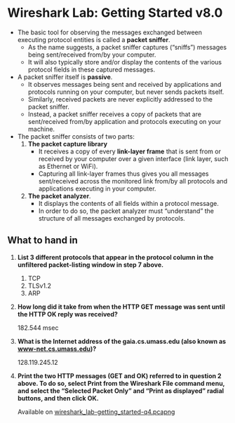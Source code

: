 # Wireshark Lab: Getting Started v8.0

* The basic tool for observing the messages exchanged between executing protocol entities is called a **packet sniffer**.
  * As the name suggests, a packet sniffer captures (“sniffs”) messages being sent/received from/by your computer.
  * It will also typically store and/or display the contents of the various protocol fields in these captured messages.
* A packet sniffer itself is **passive**.
  * It observes messages being sent and received by applications and protocols running on your computer, but never sends packets itself.
  * Similarly, received packets are never explicitly addressed to the packet sniffer.
  * Instead, a packet sniffer receives a copy of packets that are sent/received from/by application and protocols executing on your machine.
* The packet sniffer consists of two parts:
  1. **The packet capture library**
     * It receives a copy of every **link-layer frame** that is sent from or received by your computer over a given interface (link layer, such as Ethernet or WiFi).
     * Capturing all link-layer frames thus gives you all messages sent/received across the monitored link from/by all protocols and applications executing in your computer.
  2. **The packet analyzer**.
     * It displays the contents of all fields within a protocol message.
     * In order to do so, the packet analyzer must “understand” the structure of all messages exchanged by protocols. 

## What to hand in

1. **List 3 different protocols that appear in the protocol column in the unfiltered packet-listing window in step 7 above.**

   1. TCP
   2. TLSv1.2
   3. ARP

2. **How long did it take from when the HTTP GET message was sent until the HTTP OK reply was received?**

   182.544 msec

3. **What is the Internet address of the gaia.cs.umass.edu (also known as www-net.cs.umass.edu)?**

   128.119.245.12

4. **Print the two HTTP messages (GET and OK) referred to in question 2 above. To do so, select Print from the Wireshark File command menu, and select the “Selected Packet Only” and “Print as displayed” radial buttons, and then click OK.**

   Available on [wireshark_lab-getting_started-q4.pcapng](https://github.com/gpm22/ossu-projects/blob/main/Computer%20Networking%20-%20A%20Top-Down%20Approach/wireshark_lab-getting_started-q4.pcapng)
